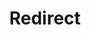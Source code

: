 ﻿---
layout: src/layouts/Redirect.astro
title: Redirect
redirect: https://octopus.com/docs/packaging-applications/build-servers/tfs-azure-devops
pubDate:  2023-01-01
navSearch: false
navSitemap: false
navMenu: false
---
